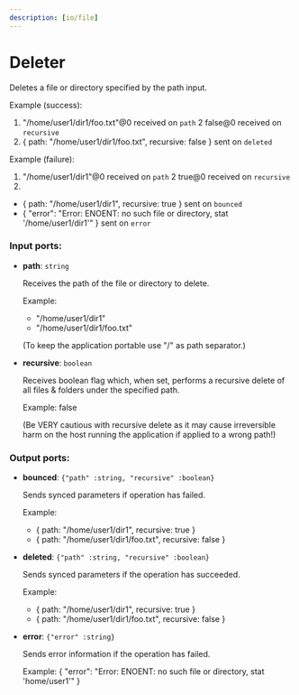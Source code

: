 ```yaml
---
description: [io/file]
---
```


# Deleter

Deletes a file or directory specified by the path input.

Example (success):
1. "/home/user1/dir1/foo.txt"@0 received on `path`
2 false@0 received on `recursive`
3. { path: "/home/user1/dir1/foo.txt", recursive: false } sent on `deleted`

Example (failure): 
1. "/home/user1/dir1"@0 received on `path`
2 true@0 received on `recursive`
3.
- { path: "/home/user1/dir1", recursive: true } sent on `bounced`
- {
  "error": "Error: ENOENT: no such file or directory, stat '/home/user1/dir1'"
} sent on `error`

### Input ports:

* __path__: `string`

    Receives the path of the file or directory to delete.
    
    Example:
    - "/home/user1/dir1"
    - "/home/user1/dir1/foo.txt"
    
    (To keep the application portable use "/" as path separator.)


* __recursive__: `boolean`

    Receives boolean flag which, when set, performs a recursive delete of all files & folders under the specified path.
    
    Example:
    false
    
    (Be VERY cautious with recursive delete as it may cause irreversible harm on the host running the application if applied to a wrong path!)

### Output ports:

* __bounced__: `{"path" :string, "recursive" :boolean}`

    Sends synced parameters if operation has failed.
    
    Example:
    - { path: "/home/user1/dir1", recursive: true }
    - { path: "/home/user1/dir1/foo.txt", recursive: false }


* __deleted__: `{"path" :string, "recursive" :boolean}`

    Sends synced parameters if the operation has succeeded.
    
    Example:
    - { path: "/home/user1/dir1", recursive: true }
    - { path: "/home/user1/dir1/foo.txt", recursive: false }


* __error__: `{"error" :string}`

    Sends error information if the operation has failed.
    
    Example: 
    {
      "error": "Error: ENOENT: no such file or directory, stat 'home/user1'"
    }


